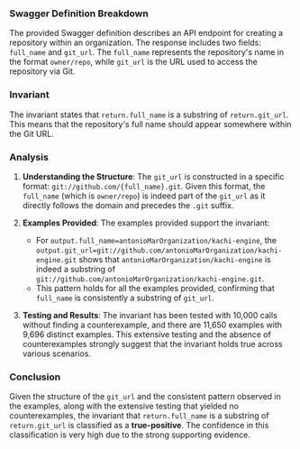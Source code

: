 ### Swagger Definition Breakdown
The provided Swagger definition describes an API endpoint for creating a repository within an organization. The response includes two fields: `full_name` and `git_url`. The `full_name` represents the repository's name in the format `owner/repo`, while `git_url` is the URL used to access the repository via Git.

### Invariant
The invariant states that `return.full_name` is a substring of `return.git_url`. This means that the repository's full name should appear somewhere within the Git URL.

### Analysis
1. **Understanding the Structure**: The `git_url` is constructed in a specific format: `git://github.com/{full_name}.git`. Given this format, the `full_name` (which is `owner/repo`) is indeed part of the `git_url` as it directly follows the domain and precedes the `.git` suffix.

2. **Examples Provided**: The examples provided support the invariant:
   - For `output.full_name=antonioMarOrganization/kachi-engine`, the `output.git_url=git://github.com/antonioMarOrganization/kachi-engine.git` shows that `antonioMarOrganization/kachi-engine` is indeed a substring of `git://github.com/antonioMarOrganization/kachi-engine.git`.
   - This pattern holds for all the examples provided, confirming that `full_name` is consistently a substring of `git_url`.

3. **Testing and Results**: The invariant has been tested with 10,000 calls without finding a counterexample, and there are 11,650 examples with 9,696 distinct examples. This extensive testing and the absence of counterexamples strongly suggest that the invariant holds true across various scenarios.

### Conclusion
Given the structure of the `git_url` and the consistent pattern observed in the examples, along with the extensive testing that yielded no counterexamples, the invariant that `return.full_name` is a substring of `return.git_url` is classified as a **true-positive**. The confidence in this classification is very high due to the strong supporting evidence.
